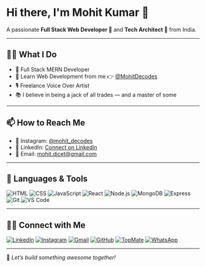# Hi there, I'm Mohit Kumar 👦

A passionate **Full Stack Web Developer 🎯** and **Tech Architect 🎨** from India.

---

## 👨‍💻 What I Do

- 🚀 Full Stack MERN Developer  
- 🎥 Learn Web Development from me 👉 [@MohitDecodes](https://www.youtube.com/@MohitDecodes)  
- 🎙 Freelance Voice Over Artist  
- 📚 I believe in being a jack of all trades — and a master of some  

---

## 📫 How to Reach Me

- 📸 Instagram: [@mohit_decodes](https://instagram.com/mohit_decodes)
- 💼 LinkedIn: [Connect on LinkedIn](https://www.linkedin.com/in/mohitdecodes)
- 📧 Email: mohit.djcet@gmail.com

---

## 🧠 Languages & Tools
![HTML](https://img.shields.io/badge/-HTML5-E34F26?style=flat&logo=html5&logoColor=white)
![CSS](https://img.shields.io/badge/-CSS3-1572B6?style=flat&logo=css3)
![JavaScript](https://img.shields.io/badge/-JavaScript-F7DF1E?style=flat&logo=javascript&logoColor=black)
![React](https://img.shields.io/badge/-React-20232A?style=flat&logo=react)
![Node.js](https://img.shields.io/badge/-Node.js-339933?style=flat&logo=node.js&logoColor=white)
![MongoDB](https://img.shields.io/badge/-MongoDB-4DB33D?style=flat&logo=mongodb&logoColor=white)
![Express](https://img.shields.io/badge/-Express.js-000000?style=flat&logo=express&logoColor=white)
![Git](https://img.shields.io/badge/-Git-F05032?style=flat&logo=git&logoColor=white)
![VS Code](https://img.shields.io/badge/-VSCode-007ACC?style=flat&logo=visual-studio-code)

---

## 🤝🏻 Connect with Me

[![LinkedIn](https://img.shields.io/badge/-LinkedIn-0077B5?style=flat&logo=linkedin&logoColor=white)](https://www.linkedin.com/in/mohit-kumar-dev/)
[![Instagram](https://img.shields.io/badge/-Instagram-E4405F?style=flat&logo=instagram&logoColor=white)](https://instagram.com/mohit_decodes)
[![Gmail](https://img.shields.io/badge/-Email-D14836?style=flat&logo=gmail&logoColor=white)](mailto:mohitdecodes@gmail.com)
[![GitHub](https://img.shields.io/badge/-GitHub-000000?style=flat&logo=github&logoColor=white)](https://github.com/mohitdjcet)
[![TopMate](https://img.shields.io/badge/-TopMate-2e7d32?style=flat&logo=buymeacoffee&logoColor=white)](https://topmate.io/mohitdecodes)
[![WhatsApp](https://img.shields.io/badge/-WhatsApp-25D366?style=flat&logo=whatsapp&logoColor=white)](https://whatsapp.com/channel/0029Vb6CABUIHphQqGRYP71u)

---

🔔 _Let’s build something awesome together!_
